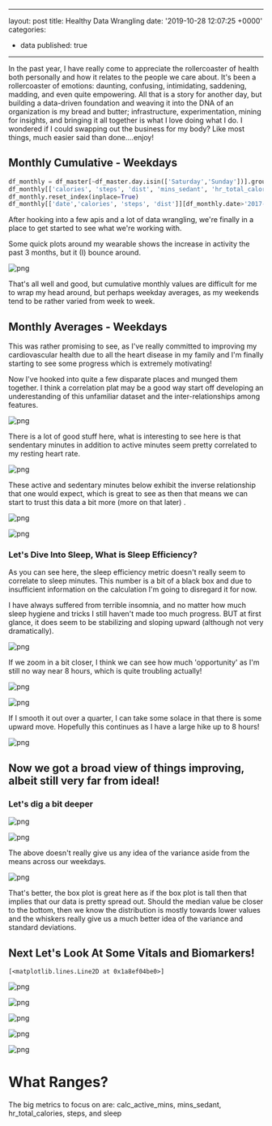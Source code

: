 
---
layout: post
title: Healthy Data Wrangling
date: '2019-10-28 12:07:25 +0000'
categories:
  - data
published: true
---

In the past year, I have really come to appreciate the rollercoaster of health both personally and how it relates to the people we care about.  It's been a rollercoaster of emotions: daunting, confusing, intimidating, saddening, madding, and even quite empowering.  All that is a story for another day, but building a data-driven foundation and weaving it into the DNA of an organization is my bread and butter; infrastructure, experimentation, mining for insights, and bringing it all together is what I love doing what I do.  I wondered if I could swapping out the business for my body?  Like most things, much easier said than done....enjoy!

## Monthly Cumulative - Weekdays


```python
df_monthly = df_master[~df_master.day.isin(['Saturday','Sunday'])].groupby(pd.Grouper(key='date', freq='M'))[cols_avg].agg('sum')
df_monthly[['calories', 'steps', 'dist', 'mins_sedant', 'hr_total_calories', 'mins_active_light', 'calc_active_mins', 'totalSleepMinutesAsleep', 'totalSleep_deep_mins', 'totalSleep_rem_mins', 'totalSleep_wake_mins', 'totalSleepTimeInBed']][df_monthly.index > '2017-07-31'].tail(10)
df_monthly.reset_index(inplace=True)
df_monthly[['date','calories', 'steps', 'dist']][df_monthly.date>'2017-11-01'].plot(subplots=True,x='date',figsize=(12,9), sharex=True, legend=True,title='Monthly Cumulative Calories, Steps, Distances')
```
After hooking into a few apis and a lot of data wrangling, we're finally in a place to get started to see what we're working with.  

Some quick plots around my wearable shows the increase in activity the past 3 months, but it (I) bounce around.

![png](../images/health_post/support_post_health_6_1.png)

That's all well and good, but cumulative monthly values are difficult for me to wrap my head around, but perhaps weekday averages, as my weekends tend to be rather varied from week to week.

## Monthly Averages - Weekdays

This was rather promising to see, as I've really committed to improving my cardiovascular health due to all the heart disease in my family and I'm finally starting to see some progress which is extremely motivating!

Now I've hooked into quite a few disparate places and munged them together.  I think a correlation plat may be a good way start off developing an underestanding of this unfamiliar dataset and the inter-relationships among features.  


![png](../images/health_post/support_post_health_8_0.png)


There is a lot of good stuff here, what is interesting to see here is that sendentary minutes in addition to active minutes seem pretty correlated to my resting heart rate.


![png](../images/health_post/support_post_health_9_0.png)

These active and sedentary minutes below exhibit the inverse relationship that one would expect, which is great to see as then that means we can start to trust this data a bit more (more on that later) .


![png](../images/health_post/support_post_health_10_0.png)




![png](../images/health_post/support_post_health_11_0.png)


### Let's Dive Into Sleep, What is Sleep Efficiency? 

As you can see here, the sleep efficiency metric doesn't really seem to correlate to sleep minutes.  This number is a bit of a black box and due to insufficient information on the calculation I'm going to disregard it for now.

I have always suffered from terrible insomnia, and no matter how much sleep hygiene and tricks I still haven't made too much progress. BUT at first glance, it does seem to be stabilizing and sloping upward (although not very dramatically).

![png](../images/health_post/support_post_health_14_1.png)


If we zoom in a bit closer, I think we can see how much 'opportunity' as I'm still no way near 8 hours, which is quite troubling actually!  



![png](../images/health_post/support_post_health_16_1.png)



![png](../images/health_post/support_post_health_18_1.png)

If I smooth it out over a quarter, I can take some solace in that there is some upward move.  Hopefully this continues as I have a large hike up to 8 hours!

![png](../images/health_post/support_post_health_19_1.png)


## Now we got a broad view of things improving, albeit still very far from ideal!
### Let's dig a bit deeper




![png](../images/health_post/support_post_health_21_1.png)





![png](../images/health_post/support_post_health_23_2.png)

The above doesn't really give us any idea of the variance aside from the means across our weekdays.


![png](../images/health_post/support_post_health_25_0.png)

That's better, the box plot is great here as if the box plot is tall then that implies that our data is pretty spread out.  Should the median value be closer to the bottom, then we know the distribution is mostly towards lower values and the whiskers really give us a much better idea of the variance and standard deviations.



## Next Let's Look At Some Vitals and Biomarkers!



    [<matplotlib.lines.Line2D at 0x1a8ef04be0>]




![png](../images/health_post/support_post_health_44_1.png)




![png](../images/health_post/support_post_health_45_1.png)




![png](../images/health_post/support_post_health_46_1.png)





![png](../images/health_post/support_post_health_47_1.png)




![png](../images/health_post/support_post_health_48_0.png)



# What Ranges?
The big metrics to focus on are:
calc_active_mins, mins_sedant, hr_total_calories, steps, and sleep




